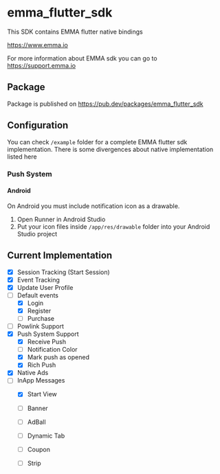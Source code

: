 # emma_flutter_sdk

This SDK contains EMMA flutter native bindings

https://www.emma.io

For more information about EMMA sdk you can go to https://support.emma.io

## Package

Package is published on https://pub.dev/packages/emma_flutter_sdk

## Configuration

You can check `/example` folder for a complete EMMA flutter sdk implementation. There is some divergences about native implementation listed here

### Push System

#### Android

On Android you must include notification icon as a drawable.

1. Open Runner in Android Studio
2. Put your icon files inside `/app/res/drawable` folder into your Android Studio project

## Current Implementation

- [x] Session Tracking (Start Session)
- [x] Event Tracking
- [x] Update User Profile
- [ ] Default events
  - [x] Login
  - [x] Register
  - [ ] Purchase
- [ ] Powlink Support
- [x] Push System Support
  - [x] Receive Push
  - [ ] Notification Color
  - [x] Mark push as opened
  - [x] Rich Push
- [x] Native Ads
- [ ] InApp Messages
  - [x] Start View
  - [ ] Banner
  - [ ] AdBall
  - [ ] Dynamic Tab
  - [ ] Coupon
  - [ ] Strip
  